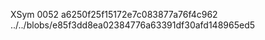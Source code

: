 XSym
0052
a6250f25f15172e7c083877a76f4c962
../../blobs/e85f3dd8ea02384776a63391df30afd148965ed5
                                                                                                                                                                                                                                                                                                                                                                                                                                                                                                                                                                                                                                                                                                                                                                                                                                                                                                                                                                                                           